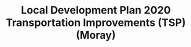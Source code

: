 ---
schema: default
title: Local Development Plan 2020 Transportation Improvements (TSP) (Moray)
organization: Moray Council
notes: >-
    Local Development Plan 2020 Transportation Improvements (TSP) (Moray)
resources:
  - name: Local Development Plan 2020 Transportation Improvements (TSP) (Moray) FEATURE LAYER
  - url: >-
      
  - format: FEATURE LAYER
license: 
category:

  - Planning
  - INSPIRE
maintainer: Moray Council
maintainer_email: someone@example.com
---